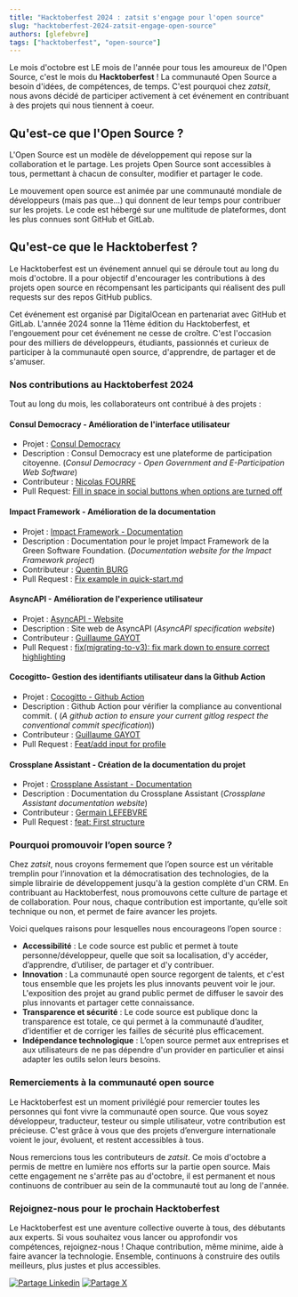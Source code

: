 ```yaml
---
title: "Hacktoberfest 2024 : zatsit s'engage pour l'open source"
slug: "hacktoberfest-2024-zatsit-engage-open-source"
authors: [glefebvre]
tags: ["hacktoberfest", "open-source"]
---
```


Le mois d'octobre est LE mois de l'année pour tous les amoureux de l'Open Source, c'est le mois du **Hacktoberfest** ! La communauté Open Source a besoin d'idées, de compétences, de temps. C'est pourquoi chez *zatsit*, nous avons décidé de participer activement à cet événement en contribuant à des projets qui nous tiennent à coeur.

<!-- truncate -->

## Qu'est-ce que l'Open Source ?

L'Open Source est un modèle de développement qui repose sur la collaboration et le partage. Les projets Open Source sont accessibles à tous, permettant à chacun de consulter, modifier et partager le code.

Le mouvement open source est animée par une communauté mondiale de développeurs (mais pas que...) qui donnent de leur temps pour contribuer sur les projets. Le code est hébergé sur une multitude de plateformes, dont les plus connues sont GitHub et GitLab.

## Qu'est-ce que le Hacktoberfest ?

Le Hacktoberfest est un événement annuel qui se déroule tout au long du mois d'octobre. Il a pour objectif d'encourager les contributions à des projets open source en récompensant les participants qui réalisent des pull requests sur des repos GitHub publics.

Cet événement est organisé par DigitalOcean en partenariat avec GitHub et GitLab. L'année 2024 sonne la 11ème édition du Hacktoberfest, et l'engouement pour cet événement ne cesse de croître. C'est l'occasion pour des milliers de développeurs, étudiants, passionnés et curieux de participer à la communauté open source, d'apprendre, de partager et de s'amuser.

### Nos contributions au Hacktoberfest 2024 

Tout au long du mois, les collaborateurs ont contribué à des projets :

#### Consul Democracy - Amélioration de l'interface utilisateur

* Projet : [Consul Democracy](https://github.com/consuldemocracy/consuldemocracy)
* Description : Consul Democracy est une plateforme de participation citoyenne. (*Consul Democracy - Open Government and E-Participation Web Software*)
* Contributeur : [Nicolas FOURRE](https://github.com/nfourre)
* Pull Request: [Fill in space in social buttons when options are turned off](https://github.com/consuldemocracy/consuldemocracy/pull/5757)

#### Impact Framework - Amélioration de la documentation

* Projet : [Impact Framework - Documentation](https://github.com/Green-Software-Foundation/if-docs)
* Description : Documentation pour le projet Impact Framework de la Green Software Foundation. (*Documentation website for the Impact Framework project*)
* Contributeur : [Quentin BURG](https://github.com/quentin-burg)
* Pull Request : [Fix example in quick-start.md](https://github.com/Green-Software-Foundation/if-docs/pull/117)

#### AsyncAPI - Amélioration de l'experience utilisateur

* Projet : [AsyncAPI - Website](https://github.com/asyncapi/website)
* Description : Site web de AsyncAPI (*AsyncAPI specification website*)
* Contributeur : [Guillaume GAYOT](https://github.com/GuillaumeGayot)
* Pull Request : [fix(migrating-to-v3): fix mark down to ensure correct highlighting](https://github.com/asyncapi/website/pull/3268)

#### Cocogitto- Gestion des identifiants utilisateur dans la Github Action

* Projet : [Cocogitto - Github Action](https://github.com/cocogitto/cocogitto-action)
* Description : Github Action pour vérifier la compliance au conventional commit. ( (*A github action to ensure your current gitlog respect the conventional commit specification*))
* Contributeur : [Guillaume GAYOT](https://github.com/sergejomon)
* Pull Request : [Feat/add input for profile](https://github.com/cocogitto/cocogitto-action/pull/31)

#### Crossplane Assistant - Création de la documentation du projet

* Projet : [Crossplane Assistant - Documentation](https://github.com/crossplane-assistant/readthedocs)
* Description : Documentation du Crossplane Assistant (*Crossplane Assistant documentation website*)
* Contributeur : [Germain LEFEBVRE](https://github.com/germainlefebvre4)
* Pull Request : [feat: First structure](https://github.com/crossplane-assistant/readthedocs/pull/1)

### Pourquoi promouvoir l’open source ?

Chez *zatsit*, nous croyons fermement que l’open source est un véritable tremplin pour l’innovation et la démocratisation des technologies, de la simple librairie de développement jusqu'à la gestion complète d'un CRM. En contribuant au Hacktoberfest, nous promouvons cette culture de partage et de collaboration. Pour nous, chaque contribution est importante, qu’elle soit technique ou non, et permet de faire avancer les projets.

Voici quelques raisons pour lesquelles nous encourageons l’open source :

* **Accessibilité** : Le code source est public et permet à toute personne/développeur, quelle que soit sa localisation, d'y accéder, d’apprendre, d’utiliser, de partager et d'y contribuer.
* **Innovation** : La communauté open source regorgent de talents, et c'est tous ensemble que les projets les plus innovants peuvent voir le jour. L'exposition des projet au grand public permet de diffuser le savoir des plus innovants et partager cette connaissance.
* **Transparence et sécurité** : Le code source est publique donc la transparence est totale, ce qui permet à la communauté d’auditer, d’identifier et de corriger les failles de sécurité plus efficacement.
* **Indépendance technologique** : L’open source permet aux entreprises et aux utilisateurs de ne pas dépendre d'un provider en particulier et ainsi adapter les outils selon leurs besoins.

### Remerciements à la communauté open source

Le Hacktoberfest est un moment privilégié pour remercier toutes les personnes qui font vivre la communauté open source. Que vous soyez développeur, traducteur, testeur ou simple utilisateur, votre contribution est précieuse. C'est grâce à vous que des projets d’envergure internationale voient le jour, évoluent, et restent accessibles à tous.

Nous remercions tous les contributeurs de *zatsit*. Ce mois d'octobre a permis de mettre en lumière nos efforts sur la partie open source. Mais cette engagement ne s'arrête pas au d'octobre, il est permanent et nous continuons de contribuer au sein de la communauté tout au long de l'année.

### Rejoignez-nous pour le prochain Hacktoberfest

Le Hacktoberfest est une aventure collective ouverte à tous, des débutants aux experts. Si vous souhaitez vous lancer ou approfondir vos compétences, rejoignez-nous ! Chaque contribution, même minime, aide à faire avancer la technologie. Ensemble, continuons à construire des outils meilleurs, plus justes et plus accessibles.

<!-- blog post end -->

[![Partage Linkedin](../../../static/img/icon-linkedin.webp)](https://www.linkedin.com/sharing/share-offsite/?url=xxxxxxxxxxxxxxxxxxxxxxxxxx)
[![Partage X](../../../static/img/icon-x.webp)](https://twitter.com/intent/tweet?text=xxxxxxxxxxxxxxxxxxxxxxxxxx)
